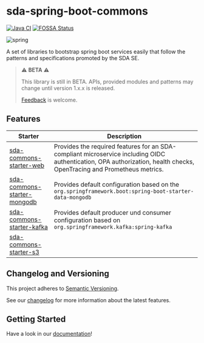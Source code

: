 # sda-spring-boot-commons
[![Java CI](https://github.com/SDA-SE/sda-spring-boot-commons/actions/workflows/java-ci.yaml/badge.svg)](https://github.com/SDA-SE/sda-spring-boot-commons/actions/workflows/java-ci.yaml)
[![FOSSA Status](https://app.fossa.com/api/projects/custom%2B8463%2Fsda-spring-boot-commons.svg?type=shield)](https://app.fossa.com/reports/868957a2-81ed-4de3-8d43-dd59da3f8c68)

![spring](https://user-images.githubusercontent.com/61695677/155694976-dc7f9376-32ef-4be0-a919-3cc41a1f0341.png)

A set of libraries to bootstrap spring boot services easily that follow the patterns and
specifications promoted by the SDA SE.

> ⚠️ **BETA** ⚠️
> 
> This library is still in BETA. APIs, provided modules and patterns may change until version 1.x.x is released.
> 
> [Feedback](https://github.com/SDA-SE/sda-spring-boot-commons/issues/new) is welcome.


## Features

| **Starter**                                          | **Description**                                                                                                                                                       |
|------------------------------------------------------|-----------------------------------------------------------------------------------------------------------------------------------------------------------------------|
| [sda-commons-starter-web](docs/web/index.md)         | Provides the required features for an SDA-compliant microservice including OIDC authentication, OPA authorization, health checks, OpenTracing and Prometheus metrics. |
| [sda-commons-starter-mongodb](docs/mongodb/index.md) | Provides default configuration based on the `org.springframework.boot:spring-boot-starter-data-mongodb`                                                               |
| [sda-commons-starter-kafka](docs/kafka/index.md)     | Provides default producer und consumer configuration based on `org.springframework.kafka:spring-kafka`                                                                |
| [sda-commons-starter-s3](docs/s3/index.md)           |                                                                                                                                                                       |


## Changelog and Versioning

This project adheres to [Semantic Versioning](https://semver.org/spec/v2.0.0.html).

See our [changelog](https://github.com/SDA-SE/sda-spring-boot-commons/releases/) for more information about the latest features.

## Getting Started

Have a look in our [documentation](docs/index.md)!